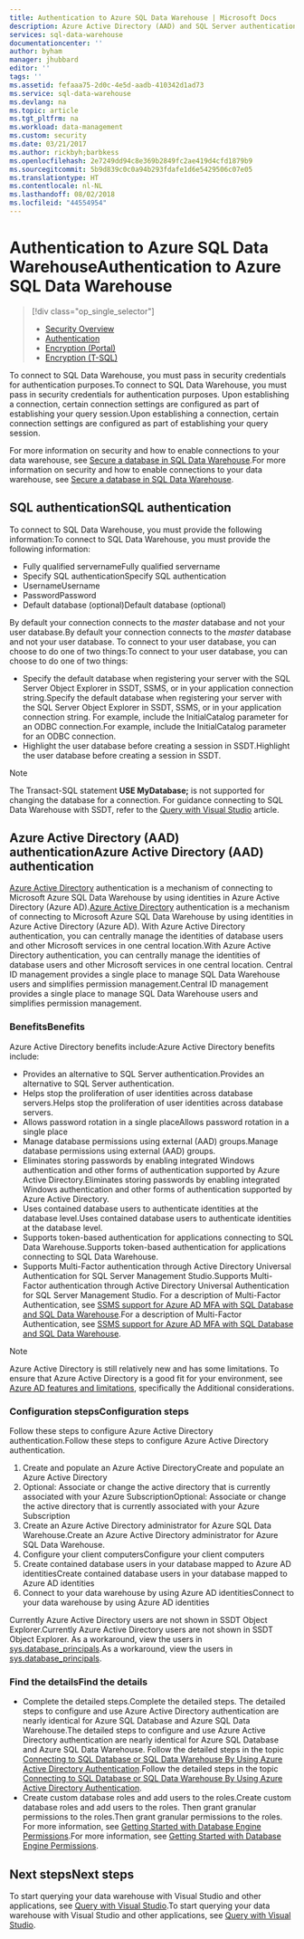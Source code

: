 ```yaml
---
title: Authentication to Azure SQL Data Warehouse | Microsoft Docs
description: Azure Active Directory (AAD) and SQL Server authentication to Azure SQL Data Warehouse.
services: sql-data-warehouse
documentationcenter: ''
author: byham
manager: jhubbard
editor: ''
tags: ''
ms.assetid: fefaaa75-2d0c-4e5d-aadb-410342d1ad73
ms.service: sql-data-warehouse
ms.devlang: na
ms.topic: article
ms.tgt_pltfrm: na
ms.workload: data-management
ms.custom: security
ms.date: 03/21/2017
ms.author: rickbyh;barbkess
ms.openlocfilehash: 2e7249dd94c8e369b2849fc2ae419d4cfd1879b9
ms.sourcegitcommit: 5b9d839c0c0a94b293fdafe1d6e5429506c07e05
ms.translationtype: HT
ms.contentlocale: nl-NL
ms.lasthandoff: 08/02/2018
ms.locfileid: "44554954"
---
```

# <a name="authentication-to-azure-sql-data-warehouse"></a><span data-ttu-id="fbe24-103">Authentication to Azure SQL Data Warehouse</span><span class="sxs-lookup"><span data-stu-id="fbe24-103">Authentication to Azure SQL Data Warehouse</span></span>
> [!div class="op_single_selector"]
> * [Security Overview](sql-data-warehouse-overview-manage-security.md)
> * [Authentication](sql-data-warehouse-authentication.md)
> * [Encryption (Portal)](sql-data-warehouse-encryption-tde.md)
> * [Encryption (T-SQL)](sql-data-warehouse-encryption-tde-tsql.md)
> 
> 

<span data-ttu-id="fbe24-108">To connect to SQL Data Warehouse, you must pass in security credentials for authentication purposes.</span><span class="sxs-lookup"><span data-stu-id="fbe24-108">To connect to SQL Data Warehouse, you must pass in security credentials for authentication purposes.</span></span> <span data-ttu-id="fbe24-109">Upon establishing a connection, certain connection settings are configured as part of establishing your query session.</span><span class="sxs-lookup"><span data-stu-id="fbe24-109">Upon establishing a connection, certain connection settings are configured as part of establishing your query session.</span></span>  

<span data-ttu-id="fbe24-110">For more information on security and how to enable connections to your data warehouse, see [Secure a database in SQL Data Warehouse][Secure a database in SQL Data Warehouse].</span><span class="sxs-lookup"><span data-stu-id="fbe24-110">For more information on security and how to enable connections to your data warehouse, see [Secure a database in SQL Data Warehouse][Secure a database in SQL Data Warehouse].</span></span>

## <a name="sql-authentication"></a><span data-ttu-id="fbe24-111">SQL authentication</span><span class="sxs-lookup"><span data-stu-id="fbe24-111">SQL authentication</span></span>
<span data-ttu-id="fbe24-112">To connect to SQL Data Warehouse, you must provide the following information:</span><span class="sxs-lookup"><span data-stu-id="fbe24-112">To connect to SQL Data Warehouse, you must provide the following information:</span></span>

* <span data-ttu-id="fbe24-113">Fully qualified servername</span><span class="sxs-lookup"><span data-stu-id="fbe24-113">Fully qualified servername</span></span>
* <span data-ttu-id="fbe24-114">Specify SQL authentication</span><span class="sxs-lookup"><span data-stu-id="fbe24-114">Specify SQL authentication</span></span>
* <span data-ttu-id="fbe24-115">Username</span><span class="sxs-lookup"><span data-stu-id="fbe24-115">Username</span></span>
* <span data-ttu-id="fbe24-116">Password</span><span class="sxs-lookup"><span data-stu-id="fbe24-116">Password</span></span>
* <span data-ttu-id="fbe24-117">Default database (optional)</span><span class="sxs-lookup"><span data-stu-id="fbe24-117">Default database (optional)</span></span>

<span data-ttu-id="fbe24-118">By default your connection connects to the *master* database and not your user database.</span><span class="sxs-lookup"><span data-stu-id="fbe24-118">By default your connection connects to the *master* database and not your user database.</span></span> <span data-ttu-id="fbe24-119">To connect to your user database, you can choose to do one of two things:</span><span class="sxs-lookup"><span data-stu-id="fbe24-119">To connect to your user database, you can choose to do one of two things:</span></span>

* <span data-ttu-id="fbe24-120">Specify the default database when registering your server with the SQL Server Object Explorer in SSDT, SSMS, or in your application connection string.</span><span class="sxs-lookup"><span data-stu-id="fbe24-120">Specify the default database when registering your server with the SQL Server Object Explorer in SSDT, SSMS, or in your application connection string.</span></span> <span data-ttu-id="fbe24-121">For example, include the InitialCatalog parameter for an ODBC connection.</span><span class="sxs-lookup"><span data-stu-id="fbe24-121">For example, include the InitialCatalog parameter for an ODBC connection.</span></span>
* <span data-ttu-id="fbe24-122">Highlight the user database before creating a session in SSDT.</span><span class="sxs-lookup"><span data-stu-id="fbe24-122">Highlight the user database before creating a session in SSDT.</span></span>

> [!NOTE]
> The Transact-SQL statement **USE MyDatabase;** is not supported for changing the database for a connection. For guidance connecting to SQL Data Warehouse with SSDT, refer to the [Query with Visual Studio][Query with Visual Studio] article.
> 
> 

## <a name="azure-active-directory-aad-authentication"></a><span data-ttu-id="fbe24-125">Azure Active Directory (AAD) authentication</span><span class="sxs-lookup"><span data-stu-id="fbe24-125">Azure Active Directory (AAD) authentication</span></span>
<span data-ttu-id="fbe24-126">[Azure Active Directory][What is Azure Active Directory] authentication is a mechanism of connecting to Microsoft Azure SQL Data Warehouse by using identities in Azure Active Directory (Azure AD).</span><span class="sxs-lookup"><span data-stu-id="fbe24-126">[Azure Active Directory][What is Azure Active Directory] authentication is a mechanism of connecting to Microsoft Azure SQL Data Warehouse by using identities in Azure Active Directory (Azure AD).</span></span> <span data-ttu-id="fbe24-127">With Azure Active Directory authentication, you can centrally manage the identities of database users and other Microsoft services in one central location.</span><span class="sxs-lookup"><span data-stu-id="fbe24-127">With Azure Active Directory authentication, you can centrally manage the identities of database users and other Microsoft services in one central location.</span></span> <span data-ttu-id="fbe24-128">Central ID management provides a single place to manage SQL Data Warehouse users and simplifies permission management.</span><span class="sxs-lookup"><span data-stu-id="fbe24-128">Central ID management provides a single place to manage SQL Data Warehouse users and simplifies permission management.</span></span> 

### <a name="benefits"></a><span data-ttu-id="fbe24-129">Benefits</span><span class="sxs-lookup"><span data-stu-id="fbe24-129">Benefits</span></span>
<span data-ttu-id="fbe24-130">Azure Active Directory benefits include:</span><span class="sxs-lookup"><span data-stu-id="fbe24-130">Azure Active Directory benefits include:</span></span>

* <span data-ttu-id="fbe24-131">Provides an alternative to SQL Server authentication.</span><span class="sxs-lookup"><span data-stu-id="fbe24-131">Provides an alternative to SQL Server authentication.</span></span>
* <span data-ttu-id="fbe24-132">Helps stop the proliferation of user identities across database servers.</span><span class="sxs-lookup"><span data-stu-id="fbe24-132">Helps stop the proliferation of user identities across database servers.</span></span>
* <span data-ttu-id="fbe24-133">Allows password rotation in a single place</span><span class="sxs-lookup"><span data-stu-id="fbe24-133">Allows password rotation in a single place</span></span>
* <span data-ttu-id="fbe24-134">Manage database permissions using external (AAD) groups.</span><span class="sxs-lookup"><span data-stu-id="fbe24-134">Manage database permissions using external (AAD) groups.</span></span>
* <span data-ttu-id="fbe24-135">Eliminates storing passwords by enabling integrated Windows authentication and other forms of authentication supported by Azure Active Directory.</span><span class="sxs-lookup"><span data-stu-id="fbe24-135">Eliminates storing passwords by enabling integrated Windows authentication and other forms of authentication supported by Azure Active Directory.</span></span>
* <span data-ttu-id="fbe24-136">Uses contained database users to authenticate identities at the database level.</span><span class="sxs-lookup"><span data-stu-id="fbe24-136">Uses contained database users to authenticate identities at the database level.</span></span>
* <span data-ttu-id="fbe24-137">Supports token-based authentication for applications connecting to SQL Data Warehouse.</span><span class="sxs-lookup"><span data-stu-id="fbe24-137">Supports token-based authentication for applications connecting to SQL Data Warehouse.</span></span>
* <span data-ttu-id="fbe24-138">Supports Multi-Factor authentication through Active Directory Universal Authentication for SQL Server Management Studio.</span><span class="sxs-lookup"><span data-stu-id="fbe24-138">Supports Multi-Factor authentication through Active Directory Universal Authentication for SQL Server Management Studio.</span></span> <span data-ttu-id="fbe24-139">For a description of Multi-Factor Authentication, see [SSMS support for Azure AD MFA with SQL Database and SQL Data Warehouse](../sql-database/sql-database-ssms-mfa-authentication.md).</span><span class="sxs-lookup"><span data-stu-id="fbe24-139">For a description of Multi-Factor Authentication, see [SSMS support for Azure AD MFA with SQL Database and SQL Data Warehouse](../sql-database/sql-database-ssms-mfa-authentication.md).</span></span>

> [!NOTE]
> Azure Active Directory is still relatively new and has some limitations. To ensure that Azure Active Directory is a good fit for your environment, see [Azure AD features and limitations][Azure AD features and limitations], specifically the Additional considerations.
> 
> 

### <a name="configuration-steps"></a><span data-ttu-id="fbe24-142">Configuration steps</span><span class="sxs-lookup"><span data-stu-id="fbe24-142">Configuration steps</span></span>
<span data-ttu-id="fbe24-143">Follow these steps to configure Azure Active Directory authentication.</span><span class="sxs-lookup"><span data-stu-id="fbe24-143">Follow these steps to configure Azure Active Directory authentication.</span></span>

1. <span data-ttu-id="fbe24-144">Create and populate an Azure Active Directory</span><span class="sxs-lookup"><span data-stu-id="fbe24-144">Create and populate an Azure Active Directory</span></span>
2. <span data-ttu-id="fbe24-145">Optional: Associate or change the active directory that is currently associated with your Azure Subscription</span><span class="sxs-lookup"><span data-stu-id="fbe24-145">Optional: Associate or change the active directory that is currently associated with your Azure Subscription</span></span>
3. <span data-ttu-id="fbe24-146">Create an Azure Active Directory administrator for Azure SQL Data Warehouse.</span><span class="sxs-lookup"><span data-stu-id="fbe24-146">Create an Azure Active Directory administrator for Azure SQL Data Warehouse.</span></span>
4. <span data-ttu-id="fbe24-147">Configure your client computers</span><span class="sxs-lookup"><span data-stu-id="fbe24-147">Configure your client computers</span></span>
5. <span data-ttu-id="fbe24-148">Create contained database users in your database mapped to Azure AD identities</span><span class="sxs-lookup"><span data-stu-id="fbe24-148">Create contained database users in your database mapped to Azure AD identities</span></span>
6. <span data-ttu-id="fbe24-149">Connect to your data warehouse by using Azure AD identities</span><span class="sxs-lookup"><span data-stu-id="fbe24-149">Connect to your data warehouse by using Azure AD identities</span></span>

<span data-ttu-id="fbe24-150">Currently Azure Active Directory users are not shown in SSDT Object Explorer.</span><span class="sxs-lookup"><span data-stu-id="fbe24-150">Currently Azure Active Directory users are not shown in SSDT Object Explorer.</span></span> <span data-ttu-id="fbe24-151">As a workaround, view the users in [sys.database_principals](https://msdn.microsoft.com/library/ms187328.aspx).</span><span class="sxs-lookup"><span data-stu-id="fbe24-151">As a workaround, view the users in [sys.database_principals](https://msdn.microsoft.com/library/ms187328.aspx).</span></span>

### <a name="find-the-details"></a><span data-ttu-id="fbe24-152">Find the details</span><span class="sxs-lookup"><span data-stu-id="fbe24-152">Find the details</span></span>
* <span data-ttu-id="fbe24-153">Complete the detailed steps.</span><span class="sxs-lookup"><span data-stu-id="fbe24-153">Complete the detailed steps.</span></span> <span data-ttu-id="fbe24-154">The detailed steps to configure and use Azure Active Directory authentication are nearly identical for Azure SQL Database and Azure SQL Data Warehouse.</span><span class="sxs-lookup"><span data-stu-id="fbe24-154">The detailed steps to configure and use Azure Active Directory authentication are nearly identical for Azure SQL Database and Azure SQL Data Warehouse.</span></span> <span data-ttu-id="fbe24-155">Follow the detailed steps in the topic [Connecting to SQL Database or SQL Data Warehouse By Using Azure Active Directory Authentication](../sql-database/sql-database-aad-authentication.md).</span><span class="sxs-lookup"><span data-stu-id="fbe24-155">Follow the detailed steps in the topic [Connecting to SQL Database or SQL Data Warehouse By Using Azure Active Directory Authentication](../sql-database/sql-database-aad-authentication.md).</span></span>
* <span data-ttu-id="fbe24-156">Create custom database roles and add users to the roles.</span><span class="sxs-lookup"><span data-stu-id="fbe24-156">Create custom database roles and add users to the roles.</span></span> <span data-ttu-id="fbe24-157">Then grant granular permissions to the roles.</span><span class="sxs-lookup"><span data-stu-id="fbe24-157">Then grant granular permissions to the roles.</span></span> <span data-ttu-id="fbe24-158">For more information, see [Getting Started with Database Engine Permissions](https://msdn.microsoft.com/library/mt667986.aspx).</span><span class="sxs-lookup"><span data-stu-id="fbe24-158">For more information, see [Getting Started with Database Engine Permissions](https://msdn.microsoft.com/library/mt667986.aspx).</span></span>

## <a name="next-steps"></a><span data-ttu-id="fbe24-159">Next steps</span><span class="sxs-lookup"><span data-stu-id="fbe24-159">Next steps</span></span>
<span data-ttu-id="fbe24-160">To start querying your data warehouse with Visual Studio and other applications, see [Query with Visual Studio][Query with Visual Studio].</span><span class="sxs-lookup"><span data-stu-id="fbe24-160">To start querying your data warehouse with Visual Studio and other applications, see [Query with Visual Studio][Query with Visual Studio].</span></span>

<!-- Article references -->
[Secure a database in SQL Data Warehouse]: ./sql-data-warehouse-overview-manage-security.md
[Query with Visual Studio]: ./sql-data-warehouse-query-visual-studio.md
[What is Azure Active Directory]: ../active-directory/active-directory-whatis.md
[Azure AD features and limitations]: ../sql-database/sql-database-aad-authentication.md#azure-ad-features-and-limitations
